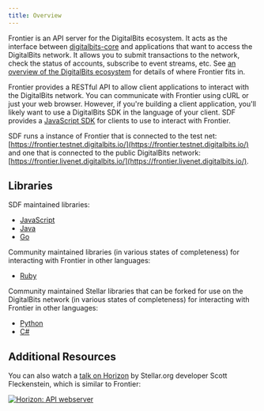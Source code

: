 ```yaml
---
title: Overview
---
```


Frontier is an API server for the DigitalBits ecosystem.  It acts as the interface between [digitalbits-core](https://github.com/digitalbitsorg/digitalbits-core) and applications that want to access the DigitalBits network. It allows you to submit transactions to the network, check the status of accounts, subscribe to event streams, etc. See [an overview of the DigitalBits ecosystem](https://developer.digitalbits.io/guides/) for details of where Frontier fits in. 



Frontier provides a RESTful API to allow client applications to interact with the DigitalBits network. You can communicate with Frontier using cURL or just your web browser. However, if you're building a client application, you'll likely want to use a DigitalBits SDK in the language of your client.
SDF provides a [JavaScript SDK](https://developer.digitalbits.io/js-digitalbits-sdk/reference/index.html) for clients to use to interact with Frontier.

SDF runs a instance of Frontier that is connected to the test net: [https://frontier.testnet.digitalbits.io/](https://frontier.testnet.digitalbits.io/) and one that is connected to the public DigitalBits network:
[https://frontier.livenet.digitalbits.io/](https://frontier.livenet.digitalbits.io/).

## Libraries

SDF maintained libraries:<br />
- [JavaScript](https://github.com/digitalbitsorg/js-digitalbits-sdk)
- [Java](https://github.com/digitalbitsorg/java-digitalbits-sdk)
- [Go](https://github.com/digitalbitsorg/go)

Community maintained libraries (in various states of completeness) for interacting with Frontier in other languages:<br>
- [Ruby](https://github.com/digitalbitsorg/ruby-digitalbits-sdk)

Community maintained Stellar libraries that can be forked for use on the DigitalBits network (in various states of completeness) for interacting with Frontier in other languages:<br>
- [Python](https://github.com/StellarCN/py-stellar-base)
- [C#](https://github.com/QuantozTechnology/csharp-stellar-base)

## Additional Resources


You can also watch a [talk on Horizon](https://www.youtube.com/watch?v=AtJ-f6Ih4A4) by Stellar.org developer Scott Fleckenstein, which is similar to Frontier:

[![Horizon: API webserver](https://img.youtube.com/vi/AtJ-f6Ih4A4/sddefault.jpg "Horizon: API webserver")](https://www.youtube.com/watch?v=AtJ-f6Ih4A4)
